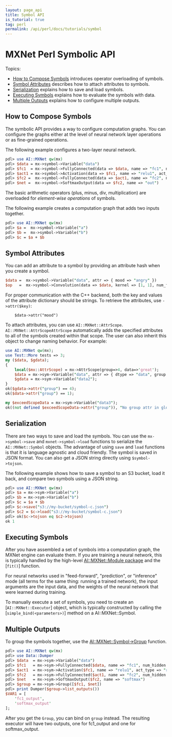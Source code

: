 ```yaml
---
layout: page_api
title: Symbol API
is_tutorial: true
tag: perl
permalink: /api/perl/docs/tutorials/symbol
---
```

<!--- Licensed to the Apache Software Foundation (ASF) under one -->
<!--- or more contributor license agreements.  See the NOTICE file -->
<!--- distributed with this work for additional information -->
<!--- regarding copyright ownership.  The ASF licenses this file -->
<!--- to you under the Apache License, Version 2.0 (the -->
<!--- "License"); you may not use this file except in compliance -->
<!--- with the License.  You may obtain a copy of the License at -->

<!---   http://www.apache.org/licenses/LICENSE-2.0 -->

<!--- Unless required by applicable law or agreed to in writing, -->
<!--- software distributed under the License is distributed on an -->
<!--- "AS IS" BASIS, WITHOUT WARRANTIES OR CONDITIONS OF ANY -->
<!--- KIND, either express or implied.  See the License for the -->
<!--- specific language governing permissions and limitations -->
<!--- under the License. -->

# MXNet Perl Symbolic API

Topics:

* [How to Compose Symbols](#how-to-compose-symbols) introduces operator overloading of symbols.
* [Symbol Attributes](#symbol-attributes) describes how to attach attributes to symbols.
* [Serialization](#serialization) explains how to save and load symbols.
* [Executing Symbols](#executing-symbols) explains how to evaluate the symbols with data.
* [Multiple Outputs](#multiple-outputs) explains how to configure multiple outputs.

## How to Compose Symbols

The symbolic API provides a way to configure computation graphs.
You can configure the graphs either at the level of neural network layer operations or as fine-grained operations.

The following example configures a two-layer neural network.

```perl
pdl> use AI::MXNet qw(mx)
pdl> $data = mx->symbol->Variable("data")
pdl> $fc1  = mx->symbol->FullyConnected(data => $data, name => "fc1", num_hidden => 128)
pdl> $act1 = mx->symbol->Activation(data => $fc1, name => "relu1", act_type => "relu")
pdl> $fc2 =  mx->symbol->FullyConnected(data => $act1, name => "fc2", num_hidden => 64)
pdl> $net =  mx->symbol->SoftmaxOutput(data => $fc2, name => "out")
```

The basic arithmetic operators (plus, minus, div, multiplication) are overloaded for
*element-wise operations* of symbols.

The following example creates a computation graph that adds two inputs together.

```perl
pdl> use AI::MXNet qw(mx)
pdl> $a =  mx->symbol->Variable("a")
pdl> $b =  mx->symbol->Variable("b")
pdl> $c = $a + $b
```

## Symbol Attributes

You can add an attribute to a symbol by providing an attribute hash when you create a symbol.

```perl
$data =  mx->symbol->Variable("data", attr => { mood => "angry" })
$op   =  mx->symbol->Convolution(data => $data, kernel => [1, 1], num_filter => 1, attr => { mood => "so so" })
```

For proper communication with the C++ backend, both the key and values of the attribute dictionary should be strings. To retrieve the attributes, use `->attr($key)`:

```
    $data->attr("mood")
```

To attach attributes, you can use ```AI::MXNet::AttrScope```. ```AI::MXNet::AttrScopeAttrScope``` automatically adds
the specified attributes to all of the symbols created within that scope.
The user can also inherit this object to change naming behavior. For example:

```perl
use AI::MXNet qw(mx);
use Test::More tests => 3;
my ($data, $gdata);
{
    local($mx::AttrScope) = mx->AttrScope(group=>4, data=>'great');
    $data = mx->sym->Variable("data", attr => { dtype => "data", group => "1" });
    $gdata = mx->sym->Variable("data2");
}
ok($gdata->attr("group") == 4);
ok($data->attr("group") == 1);

my $exceedScopeData = mx->sym->Variable("data3");
ok((not defined $exceedScopeData->attr("group")), "No group attr in global attr scope");
```

## Serialization

There are two ways to save and load the symbols. You can use the `mx->symbol->save` and `mxnet->symbol->load` functions to serialize the ```AI::MXNet::Symbol``` objects.
The advantage of using `save` and `load` functions is that it is language agnostic and cloud friendly.
The symbol is saved in JSON format. You can also get a JSON string directly using `$symbol->tojson`.

The following example shows how to save a symbol to an S3 bucket, load it back, and compare two symbols using a JSON string.

```perl
pdl> use AI::MXNet qw(mx)
pdl> $a = mx->sym->Variable("a")
pdl> $b = mx->sym->Variable("b")
pdl> $c = $a + $b
pdl> $c->save("s3://my-bucket/symbol-c.json")
pdl> $c2 = $c->load("s3://my-bucket/symbol-c.json")
pdl> ok($c->tojson eq $c2->tojson)
ok 1
```

## Executing Symbols

After you have assembled a set of symbols into a computation graph, the MXNet engine can evaluate them.
If you are training a neural network, this is typically
handled by the high-level [AI::MXNet::Module package](module) and the [`fit()`] function.

For neural networks used in "feed-forward", "prediction", or "inference" mode (all terms for the same
thing: running a trained network), the input arguments are the
input data, and the weights of the neural network that were learned during training.

To manually execute a set of symbols, you need to create an [`AI::MXNet::Executor`] object,
which is typically constructed by calling the [`simple_bind(<parameters>)`] method on a AI::MXNet::Symbol.

## Multiple Outputs

To group the symbols together, use the [AI::MXNet::Symbol->Group](#mxnet.symbol.Group) function.

```perl
pdl> use AI::MXNet qw(mx)
pdl> use Data::Dumper
pdl> $data  = mx->sym->Variable("data")
pdl> $fc1   = mx->sym->FullyConnected($data, name => "fc1", num_hidden => 128)
pdl> $act1  = mx->sym->Activation($fc1, name => "relu1", act_type => "relu")
pdl> $fc2   = mx->sym->FullyConnected($act1, name => "fc2", num_hidden => 64)
pdl> $net   = mx->sym->SoftmaxOutput($fc2, name => "softmax")
pdl> $group = mx->sym->Group([$fc1, $net])
pdl> print Dumper($group->list_outputs())
$VAR1 = [
    'fc1_output',
    'softmax_output'
];
```

After you get the ```Group```, you can bind on ```group``` instead.
The resulting executor will have two outputs, one for fc1_output and one for softmax_output.
